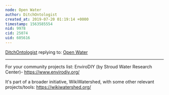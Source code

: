 ```yaml
---
node: Open Water
author: DitchOntologist
created_at: 2019-07-20 01:19:14 +0000
timestamp: 1563585554
nid: 9978
cid: 25074
uid: 605616
---
```




[DitchOntologist](../profile/DitchOntologist) replying to: [Open Water](../wiki/open-water)

----
For your community projects list: EnviroDIY (by Stroud Water Research Center)- https://www.envirodiy.org/

It's part of a broader initiative, WikiWatershed, with some other relevant projects/tools: https://wikiwatershed.org/